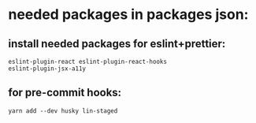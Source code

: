 # needed packages in packages json:

## install needed packages for eslint+prettier:

``` yarn add --dev eslint eslint-config-airbnb  eslint-config-prettier eslint-plugin-import 
eslint-plugin-react eslint-plugin-react-hooks
eslint-plugin-jsx-a11y
```

## for pre-commit hooks:

```
yarn add --dev husky lin-staged
```
